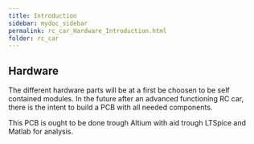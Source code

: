 ```yaml
---
title: Introduction
sidebar: mydoc_sidebar
permalink: rc_car_Hardware_Introduction.html
folder: rc_car
---
```


## Hardware

The different hardware parts will be at a first be choosen to be self contained modules. In the future after an advanced functioning RC car, there is the intent to build a PCB with all needed components.

This PCB is ought to be done trough Altium with aid trough LTSpice and Matlab for analysis.